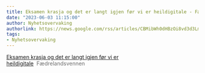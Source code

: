```yaml
---
title: Eksamen krasja og det er langt igjen før vi er heildigitale - Fædrelandsvennen
date: "2023-06-03 11:15:00"
author: Nyhetsovervaking
authorlink: https://news.google.com/rss/articles/CBMibWh0dHBzOi8vd3d3LmZ2bi5uby9tZW5pbmcvZGViYXR0aW5ubGVnZy9pLzhKV2c5Ry9la3NhbWVuLWtyYXNqYS1vZy1kZXQtZXItbGFuZ3QtaWdqZW4tZm9lci12aS1lci1oZWlsZGlnaXRhbGXSAQA?oc=5
tags:
- Nyhetsovervaking
---
```

<a href="https://news.google.com/rss/articles/CBMibWh0dHBzOi8vd3d3LmZ2bi5uby9tZW5pbmcvZGViYXR0aW5ubGVnZy9pLzhKV2c5Ry9la3NhbWVuLWtyYXNqYS1vZy1kZXQtZXItbGFuZ3QtaWdqZW4tZm9lci12aS1lci1oZWlsZGlnaXRhbGXSAQA?oc=5" target="_blank">Eksamen krasja og det er langt igjen før vi er heildigitale</a>&nbsp;&nbsp;<font color="#6f6f6f">Fædrelandsvennen</font>